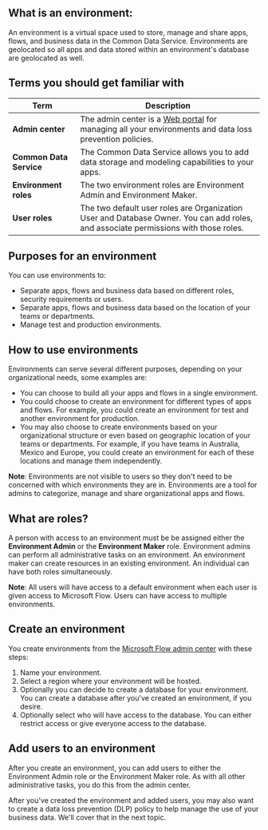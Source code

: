 ## What is an environment:
An environment is a virtual space used to store, manage and share apps, flows, and business data in the Common Data Service. Environments are geolocated so all apps and data stored within an environment's database are geolocated as well.  

## Terms you should get familiar with
| **Term** | **Description** |
| --- | --- |
| **Admin center** |The admin center is a [Web portal](https://admin.flow.microsoft.com) for managing all your environments and data loss prevention policies. |
| **Common Data Service** |The Common Data Service allows you to add data storage and modeling capabilities to your apps. |
| **Environment roles** |The two environment roles are Environment Admin and Environment Maker. |
| **User roles** |The two default user roles are Organization User and Database Owner. You can add roles, and associate permissions with those roles. |

## Purposes for an environment
You can use environments to:  

* Separate apps, flows and business data based on different roles, security requirements or users.  
* Separate apps, flows and business data based on the location of your teams or departments.
* Manage test and production environments.  

## How to use environments
Environments can serve several different purposes, depending on your organizational needs, some examples are:  

* You can choose to build all your apps and flows in a single environment. 
* You could choose to create an environment for different types of apps and flows. For example, you could create an environment for test and another environment for production.  
* You may also choose to create environments based on your organizational structure or even based on geographic location of your teams or departments. For example, if you have teams in Australia, Mexico and Europe, you could create an environment for each of these locations and manage them independently.  

**Note**: Environments are not visible to users so they don't need to be concerned with which environments they are in. Environments are a tool for admins to categorize, manage and share organizational apps and flows.  

## What are roles?
A person with access to an environment must be be assigned either the **Environment Admin** or the **Environment Maker** role. Environment admins can perform all administrative tasks on an environment. An environment maker can create resources in an existing environment. An individual can have both roles simultaneously.  

**Note**: All users will have access to a default environment when each user is given access to Microsoft Flow. Users can have access to multiple environments.  

## Create an environment
You create environments from the [Microsoft Flow admin center](https://admin.flow.microsoft.com) with these steps:  

1. Name your environment.
2. Select a region where your environment will be hosted.
3. Optionally you can decide to create a database for your environment. You can create a database after you've created an environment, if you desire.
4. Optionally select who will have access to the database. You can either restrict access or give everyone access to the database. 

## Add users to an environment
After you create an environment, you can add users to either the Environment Admin role or the Environment Maker role. As with all other administrative tasks, you do this from the admin center.  

After you've created the environment and added users, you may also want to create a data loss prevention (DLP) policy to help manage the use of your business data. We'll cover that in the next topic. 

